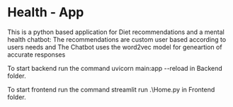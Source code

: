 ﻿# Health - App
 This is a python based application for Diet recommendations and a mental health chatbot:
    The recommendations are custom user based according to users needs and 
    The Chatbot uses the word2vec model for geneartion of accurate responses 

To start backend run the command uvicorn main:app --reload in Backend folder.

To start frontend run the command streamlit run .\Home.py in Frontend folder.
